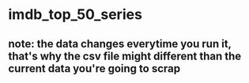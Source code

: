 # imdb_top_50_series
## note: the data changes everytime you run it, that's why the csv file might different than the current data you're going to scrap
